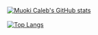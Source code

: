 [![Muoki Caleb's GitHub stats](https://github-readme-stats.vercel.app/api?username=muokicaleb&theme=nord&count_private=true&show_icons=true)](https://github.com/muokicaleb)
<br><br>
[![Top Langs](https://github-readme-stats.vercel.app/api/top-langs/?username=muokicaleb&theme=nord&layout=compact)](https://github.com/muokicaleb)